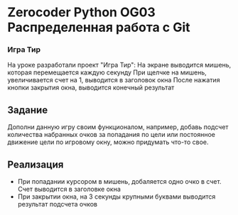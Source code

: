 # Zerocoder Python OG03 Распределенная работа с Git

### Игра Тир
На уроке разработали проект "Игра Тир":
На экране выводится мишень, которая перемещается каждую секунду
При щелчке на мишень, увеличивается счет на 1, выводится в заголовок окна
После нажатия кнопки закрытия окна, выводится конечный результат

## Задание
Дополни данную игру своим функционалом, например, добавь подсчет количества набранных очков за попадания по цели 
или постоянное движение цели по игровому окну, можно придумать что-то свое.

## Реализация
- При попадании курсором в мишень, добаляется одно очко в счет. Счет выводится в заголовке окна
- При закрытии окна, на 3 секунды крупными буквами выводится результат подсчета очков
